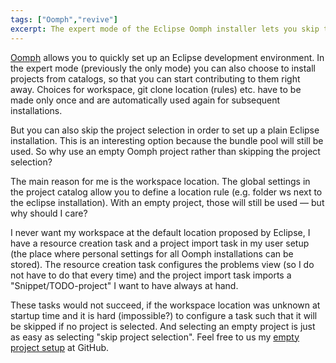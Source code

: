 ```yaml
---
tags: ["Oomph","revive"]
excerpt: The expert mode of the Eclipse Oomph installer lets you skip the project selection in order to materialize a plain Eclipse product. Read on if you want to know, why it may be better to install an empty project.
---
```

[Oomph](http://wiki.eclipse.org/Eclipse_Oomph_Installer) allows you to quickly set up an Eclipse development environment. In the expert mode (previously the only mode) you can also choose to install projects from catalogs, so that you can start contributing to them right away. Choices for workspace, git clone location (rules) etc. have to be made only once and are automatically used again for subsequent installations.

But you can also skip the project selection in order to set up a plain Eclipse installation. This is an interesting option because the bundle pool will still be used. So why use an empty Oomph project rather than skipping the project selection?

The main reason for me is the workspace location. The global settings in the project catalog allow you to define a location rule (e.g. folder ws next to the eclipse installation). With an empty project, those will still be used — but why should I care?

I never want my workspace at the default location proposed by Eclipse, I have a resource creation task and a project import task in my user setup (the place where personal settings for all Oomph installations can be stored). The resource creation task configures the problems view (so I do not have to do that every time) and the project import task imports a "Snippet/TODO-project" I want to have always at hand.

These tasks would not succeed, if the workspace location was unknown at startup time and it is hard (impossible?) to configure a task such that it will be skipped if no project is selected. And selecting an empty project is just as easy as selecting "skip project selection". Feel free to us my [empty project setup](https://raw.githubusercontent.com/nittka/oomph-playground/master/setups/setups/emptyProject.setup) at GitHub.